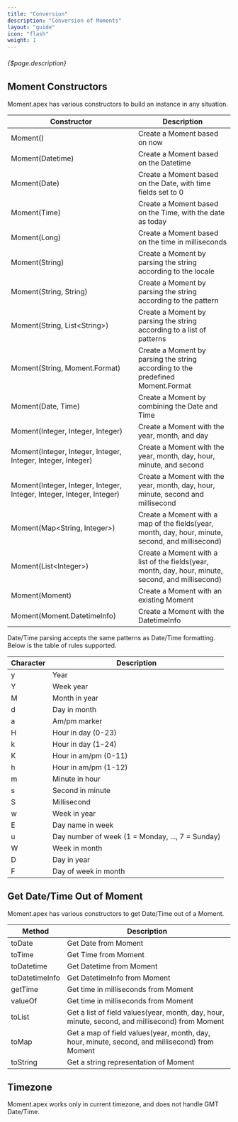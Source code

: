 ```yaml
---
title: "Conversion"
description: "Conversion of Moments"
layout: "guide"
icon: "flash"
weight: 1
---
```


###### {$page.description}

<article id="1">

## Moment Constructors

Moment.apex has various constructors to build an instance in any situation.

| Constructor | Description |
| ----------- | ----------- |
| Moment() | Create a Moment based on now |
| Moment(Datetime) | Create a Moment based on the Datetime |
| Moment(Date) | Create a Moment based on the Date, with time fields set to 0 |
| Moment(Time) | Create a Moment based on the Time, with the date as today |
| Moment(Long) | Create a Moment based on the time in milliseconds |
| Moment(String) | Create a Moment by parsing the string according to the locale |
| Moment(String, String) | Create a Moment by parsing the string according to the pattern |
| Moment(String, List&lt;String&gt;) | Create a Moment by parsing the string according to a list of patterns |
| Moment(String, Moment.Format) | Create a Moment by parsing the string according to the predefined Moment.Format |
| Moment(Date, Time) | Create a Moment by combining the Date and Time |
| Moment(Integer, Integer, Integer) | Create a Moment with the year, month, and day |
| Moment(Integer, Integer, Integer, Integer, Integer, Integer) | Create a Moment with the year, month, day, hour, minute, and second |
| Moment(Integer, Integer, Integer, Integer, Integer, Integer, Integer) | Create a Moment with the year, month, day, hour, minute, second and millisecond |
| Moment(Map&lt;String, Integer&gt;) | Create a Moment with a map of the fields(year, month, day, hour, minute, second, and millisecond) |
| Moment(List&lt;Integer&gt;) | Create a Moment with a list of the fields(year, month, day, hour, minute, second, and millisecond) |
| Moment(Moment) | Create a Moment with an existing Moment |
| Moment(Moment.DatetimeInfo) | Create a Moment with the DatetimeInfo |

Date/Time parsing accepts the same patterns as Date/Time formatting. Below is the table of rules supported.

| Character | Description |
| --------- | ----------- |
| y | Year |
| Y | Week year |
| M | Month in year |
| d | Day in month |
| a | Am/pm marker |
| H | Hour in day (0-23) |
| k | Hour in day (1-24) |
| K | Hour in am/pm (0-11) |
| h | Hour in am/pm (1-12) |
| m | Minute in hour |
| s | Second in minute |
| S | Millisecond |
| w | Week in year |
| E | Day name in week |
| u | Day number of week (1 = Monday, ..., 7 = Sunday) |
| W | Week in month |
| D | Day in year |
| F | Day of week in month |

</article>

<article id="2">

## Get Date/Time Out of Moment

Moment.apex has various constructors to get Date/Time out of a Moment.

| Method | Description |
| ----------- | ----------- |
| toDate | Get Date from Moment |
| toTime | Get Time from Moment |
| toDatetime | Get Datetime from Moment |
| toDatetimeInfo | Get DatetimeInfo from Moment |
| getTime | Get time in milliseconds from Moment |
| valueOf | Get time in milliseconds from Moment |
| toList | Get a list of field values(year, month, day, hour, minute, second, and millisecond) from Moment |
| toMap | Get a map of field values(year, month, day, hour, minute, second, and millisecond) from Moment |
| toString | Get a string representation of Moment |

</article>

<article id="3">

## Timezone

Moment.apex works only in current timezone, and does not handle GMT Date/Time.

</article>
